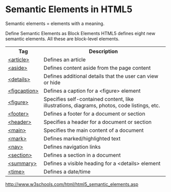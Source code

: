 # Semantic Elements in HTML5

Semantic elements = elements with a meaning.

Define Semantic Elements as Block Elements
HTML5 defines eight new semantic elements. All these are block-level elements.


<table>
<tbody><tr>
<th style="width:20%">Tag</th>
<th>Description</th>
</tr>
<tr>
<td><a href="http://www.w3schools.com/tags/tag_article.asp">&lt;article&gt;</a></td>
<td>Defines an article</td>
</tr>
<tr>
<td><a href="http://www.w3schools.com/tags/tag_aside.asp">&lt;aside&gt;</a></td>
<td>Defines content aside from the page content</td>
</tr>
<tr>
<td><a href="http://www.w3schools.com/tags/tag_details.asp">&lt;details&gt;</a></td>
<td>Defines additional details that the user can view or hide</td>
</tr>
<tr>
<td><a href="http://www.w3schools.com/tags/tag_figcaption.asp">&lt;figcaption&gt;</a></td>
<td>Defines a caption for a &lt;figure&gt; element</td>
</tr>
<tr>
<td><a href="http://www.w3schools.com/tags/tag_figure.asp">&lt;figure&gt;</a></td>
<td>Specifies self-contained content, like illustrations, diagrams, photos, code
listings, etc.</td>
</tr>
<tr>
<td><a href="http://www.w3schools.com/tags/tag_footer.asp">&lt;footer&gt;</a></td>
<td>Defines a footer for a document or section</td>
</tr>
<tr>
<td><a href=http://www.w3schools.com"/tags/tag_header.asp">&lt;header&gt;</a></td>
<td>Specifies a header for a document or section</td>
</tr>
<tr>
<td><a href="http://www.w3schools.com/tags/tag_main.asp">&lt;main&gt;</a></td>
<td>Specifies the main content of a document</td>
</tr>
<tr>
<td><a href="http://www.w3schools.com/tags/tag_mark.asp">&lt;mark&gt;</a></td>
<td>Defines marked/highlighted text</td>
</tr>
<tr>
<td><a href="http://www.w3schools.com/tags/tag_nav.asp">&lt;nav&gt;</a></td>
<td>Defines navigation links</td>
</tr>
<tr>
<td><a href="http://www.w3schools.com/tags/tag_section.asp">&lt;section&gt;</a></td>
<td>Defines a section in a document</td>
</tr>
<tr>
<td><a href="http://www.w3schools.com/tags/tag_summary.asp">&lt;summary&gt;</a></td>
<td>Defines a visible heading for a &lt;details&gt; element</td>
</tr>
<tr>
<td><a href="http://www.w3schools.com/tags/tag_time.asp">&lt;time&gt;</a></td>
<td>Defines a date/time</td>
</tr>
</tbody></table>


http://www.w3schools.com/html/html5_semantic_elements.asp

